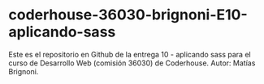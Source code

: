 # coderhouse-36030-brignoni-E10-aplicando-sass
Este es el repositorio en Github de la entrega 10 - aplicando sass para el curso de Desarrollo Web (comisión 36030) de Coderhouse. Autor: Matías Brignoni.

